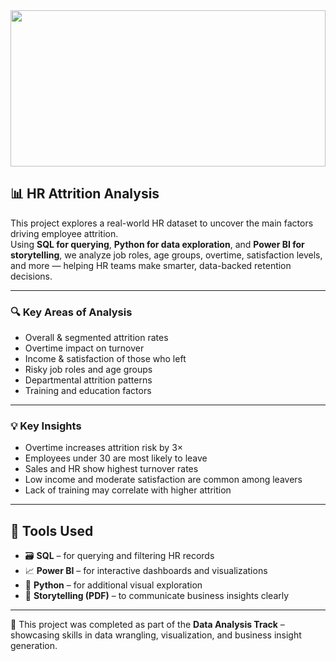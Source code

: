 <img src="https://i.gifer.com/origin/00/00b39bade24cd62da12ad886bfe11d78.gif" width="100%" height="250" />


## 📊 HR Attrition Analysis

This project explores a real-world HR dataset to uncover the main factors driving employee attrition.  
Using **SQL for querying**, **Python for data exploration**, and **Power BI for storytelling**, we analyze job roles, age groups, overtime, satisfaction levels, and more — helping HR teams make smarter, data-backed retention decisions.

---

### 🔍 Key Areas of Analysis

* Overall & segmented attrition rates
* Overtime impact on turnover
* Income & satisfaction of those who left
* Risky job roles and age groups
* Departmental attrition patterns
* Training and education factors

---

### 💡 Key Insights

* Overtime increases attrition risk by 3×
* Employees under 30 are most likely to leave
* Sales and HR show highest turnover rates
* Low income and moderate satisfaction are common among leavers
* Lack of training may correlate with higher attrition

---
## 🧰 Tools Used

- 🗃️ **SQL** – for querying and filtering HR records
- 📈 **Power BI** – for interactive dashboards and visualizations
- 🐍 **Python** – for additional visual exploration
- 📝 **Storytelling (PDF)** – to communicate business insights clearly

---

🔗 This project was completed as part of the **Data Analysis Track** – showcasing skills in data wrangling, visualization, and business insight generation.


